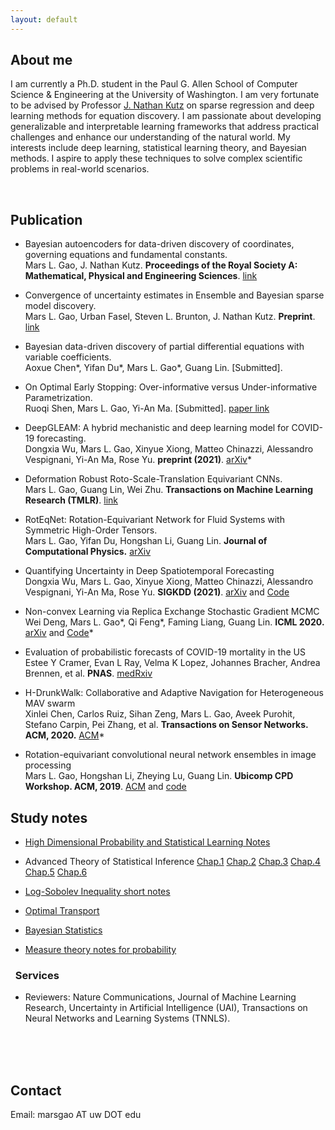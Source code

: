 ```yaml
---
layout: default
---
```


## About me

I am currently a Ph.D. student in the Paul G. Allen School of Computer Science & Engineering at the University of Washington. I am very fortunate to be advised by Professor [J. Nathan Kutz](https://amath.washington.edu/people/j-nathan-kutz) on sparse regression and deep learning methods for equation discovery. 
I am passionate about developing generalizable and interpretable learning frameworks that address practical challenges and enhance our understanding of the natural world. My interests include deep learning, statistical learning theory, and Bayesian methods. I aspire to apply these techniques to solve complex scientific problems in real-world scenarios.

<!--**Research Interests:** Learning theory, Bayesian deep learning, Generalization Issues for Deep Neural Networks.-->


<!--**Skills and Programming Languages:** Expert: Python, C/C++, Java, Android, R, MATLAB, PyTorch, Tensorflow, Linux, C#, Scikit-learn, LaTex, LyX, Markdown, Numpy, Scipy, IOS, Swift, HTML, J2EE, JavaScript, TypeScript, NodeJS.-->

<br />



## Publication

<!--### &nbsp;&nbsp;Ongoing Research Projects:

- Bayesian Uncertainty Quantification in Model Discovery with Deep Sparse Identification of Nonlinear Dynamics. <br />
*with Professor Nathan Kutz, University of Washington* <br />
In this work, we construct Bayesian posterior via Stochastic Gradient Langevin Dynamics to perform model discovery with quantification of uncertainty. We apply auto-encoder with constraints for discovery of governing equation, and select Gaussian-Laplace prior to promote sparsity. We are doing further experiments for video (optical flow) data. -->


<!--### &nbsp;&nbsp;Publications:-->

- Bayesian autoencoders for data-driven discovery of coordinates, governing equations and fundamental constants. <br /> 
Mars L. Gao, J. Nathan Kutz. **Proceedings of the Royal Society A: Mathematical, Physical and Engineering Sciences**. [link](https://royalsocietypublishing.org/doi/10.1098/rspa.2023.0506) 

- Convergence of uncertainty estimates in Ensemble and Bayesian sparse model discovery. <br /> 
Mars L. Gao, Urban Fasel, Steven L. Brunton, J. Nathan Kutz. **Preprint**. [link](https://arxiv.org/pdf/2301.12649.pdf) 

- Bayesian data-driven discovery of partial differential equations with variable coefficients. <br /> 
Aoxue Chen\*, Yifan Du\*, Mars L. Gao\*, Guang Lin. [Submitted].

- On Optimal Early Stopping: Over-informative versus Under-informative Parametrization. <br /> 
Ruoqi Shen, Mars L. Gao, Yi-An Ma. [Submitted]. [paper link](https://arxiv.org/pdf/2202.09885.pdf)

- DeepGLEAM: A hybrid mechanistic and deep learning model for COVID-19 forecasting.  <br />
Dongxia Wu, Mars L. Gao, Xinyue Xiong, Matteo Chinazzi, Alessandro Vespignani, Yi-An Ma, Rose Yu. **preprint (2021)**. [arXiv](https://arxiv.org/abs/2102.06684)* <br />

- Deformation Robust Roto-Scale-Translation Equivariant CNNs. <br /> 
Mars L. Gao, Guang Lin, Wei Zhu. **Transactions on Machine Learning Research (TMLR)**. [link](https://openreview.net/pdf?id=yVkpxs77cD) 

- RotEqNet: Rotation-Equivariant Network for Fluid Systems with Symmetric High-Order Tensors. <br />
Mars L. Gao, Yifan Du, Hongshan Li, Guang Lin. **Journal of Computational Physics.** [arXiv](https://www.sciencedirect.com/science/article/pii/S0021999122002674)<br />

- Quantifying Uncertainty in Deep Spatiotemporal Forecasting <br />
Dongxia Wu, Mars L. Gao, Xinyue Xiong, Matteo Chinazzi, Alessandro Vespignani, Yi-An Ma, Rose Yu. **SIGKDD (2021)**. [arXiv](https://arxiv.org/pdf/2105.11982.pdf) and [Code](https://github.com/DongxiaW/Quantifying_Uncertainty_in_Deep_Spatiotemporal_Forecasting) <br />

- Non-convex Learning via Replica Exchange Stochastic Gradient MCMC <br />
Wei Deng, Mars L. Gao\*, Qi Feng\*, Faming Liang, Guang Lin. **ICML 2020.** [arXiv](https://arxiv.org/pdf/2008.05367.pdf) and [Code](https://github.com/gaoliyao/Replica_Exchange_Stochastic_Gradient_MCMC)*<br />

- Evaluation of probabilistic forecasts of COVID-19 mortality in the US <br />
Estee Y Cramer, Evan L Ray, Velma K Lopez, Johannes Bracher, Andrea Brennen, et al. **PNAS**. [medRxiv](https://www.medrxiv.org/content/10.1101/2021.02.03.21250974v1.full.pdf)<br />

- H-DrunkWalk: Collaborative and Adaptive Navigation for Heterogeneous MAV swarm <br />
Xinlei Chen, Carlos Ruiz, Sihan Zeng, Mars L. Gao, Aveek Purohit, Stefano Carpin, Pei Zhang, et al. **Transactions on Sensor Networks. ACM, 2020.** [ACM](https://dl.acm.org/doi/abs/10.1145/3382094)*<br />

- Rotation-equivariant convolutional neural network ensembles in image processing <br />
Mars L. Gao, Hongshan Li, Zheying Lu, Guang Lin. **Ubicomp CPD Workshop. ACM, 2019**. [ACM](https://dl.acm.org/ft_gateway.cfm?id=3349330&ftid=2082607&dwn=1&CFID=174579832&CFTOKEN=2056b8b608a255d0-6FDD2312-FB2D-99B6-12E58D3451BCA0FA) and [code](https://github.com/LouiseHash/Rotation_Equivariant_CNN_Ensembles)<br /> 

<!-- 
### &nbsp;&nbsp;Talks:
- **Quantifying Uncertainty in Deep Spatiotemporal Forecasting for COVID-19.** NeurIPS, COVID-19 Symposium. [link](https://nips.cc/virtual/2020/symposium/19628#collapse-sl-21348) 
-->

<!-- 
- **Rotation-Equivariant Convolutional Neural Network Ensembles.** Ubicomp 2019, Combining Physical and Data-Driven Knowledge in Ubiquitous Computing Workshop. [link](https://ubicomp-cpd.com/2019.html) -->


## Study notes

- [High Dimensional Probability and Statistical Learning Notes](https://homes.cs.washington.edu/~marsgao/files/Mathematics_of_Data_Science.pdf)

- Advanced Theory of Statistical Inference [Chap.1](https://homes.cs.washington.edu/~marsgao/files/Chapter1.pdf) [Chap.2](https://homes.cs.washington.edu/~marsgao/files/Chapter%202.pdf) [Chap.3](https://homes.cs.washington.edu/~marsgao/files/Chapter3.pdf) [Chap.4](https://homes.cs.washington.edu/~marsgao/files/Chapter%204.pdf) [Chap.5](https://homes.cs.washington.edu/~marsgao/files/Chapter%205.pdf) [Chap.6](https://homes.cs.washington.edu/~marsgao/files/Chapter%206.pdf)

- [Log-Sobolev Inequality short notes](https://gaoliyao.github.io/FinalReview/Log_Sobolev_Inequality_draft.pdf)

- [Optimal Transport](https://gaoliyao.github.io/FinalReview/Notes_on_Optimal_Transport.pdf)

- [Bayesian Statistics](https://gaoliyao.github.io/FinalReview/Bayesian_Statistics.pdf)

- [Measure theory notes for probability](https://homes.cs.washington.edu/~marsgao/files/measure.pdf)


### &nbsp;&nbsp;Services
- Reviewers: Nature Communications, Journal of Machine Learning Research, Uncertainty in Artificial Intelligence (UAI), Transactions on Neural Networks and Learning Systems (TNNLS).



<br />

<!--## Courses List:

**University of Washington:** Advanced Regression Methods for Independent Data, Deep Learning and Equation Discovery (Research), Optimal Transportation, Analysis of Categorical and Count Data, Statistical Computing, Theory of Optimization and Continuous Algorithms, Statistical Inference II, Deep Learning Theory, Applied Regression, Design And Analysis of Experiments, Statistical Inference I, Measure Theory

**Purdue University:** Ordinary differential equations, Numerical Methods, Calculus I/II/III, Linear Algebra II, Abstract Algebra, Mathematical Aspects of Neural Networks, Data Structures And Algorithms, Probability, Introduction to Discrete Mathematics, Linear Algebra-->

<br />


<br />

## Contact
Email:
marsgao AT uw DOT edu

<!---
## Former works:
![Carnegie Mellon University Newell Simon Hall](http://wtwarchitects.com/wp-content/uploads/2014/08/CMU_CS_ExtBikeRack-1-635x505.jpg)
### Experiences

2018 - 2019 Software developer at Purdue University (CS 49000), working with Dr. [Hongshan Li](https://www.math.purdue.edu/~li108/) (Brilliant, nice, intelligent researcher in pure mathematics, also working on deep learning theory and applications).  

2017 - now Independent Researcher at Purdue University, instructed by Professor He Wang, [SIMBA Lab](https://simbalab.cs.purdue.edu/)

2018 Summer - Research intern at Tsinghua University, instructed by Dr. Xinlei Chen, Prof. Yong Li

2016 - 2017 Researcher at Carnegie Mellon University, cooperate with Dr. Fanglin Chen
[Chimps Lab](http://cmuchimps.org/)

2016 - Research intern at Carnegie Mellon University, instructed by Dr. Xinlei Chen

### Projects

2018 - now Currently doing research on a new architecture of Neural Network.  [Website](https://gaoliyao.github.io/CortexNeuralNetwork)

2019 - now Rotation-equivariant Neural Network.

2019 - 2019 Interpolate: Online PDF annotation platform. [Website](https://interpolate.io/)

2018 - 2019 Contributor to OpenGenus: 'World's first offline search engine'.  [Website](https://github.com/OpenGenus)[Star: 6338]

2017 - PoseSimulator: A pose data simulator in generating training data of pose tracking algorithm. [Python]

2016 - 2017 MessageOnTap: An intelligent agent in instant messaging through the length of personal data. [Java, Android]

2016 - 2017 PersonalKnowledgeGraph: A graph based personal data engine

2016 Repetitive Dialogue Detection: [java]

2016 TimeParser: [java]

2016 LocationClustering: [java]

2015 Hackathon Moving Lightening Screen: [C++]

2015 Intelligent Chess Algorithm, Advanced A* Tree: [C#]

2014 OurManager: University drom management website [j2ee]

2013 Audio Directional Speaker. Patent [C]

[//]: # (MA 35100 Elementary Linear Algebra)

[//]: # (MA 37500 Introduction to Discrete Mathematics)

[//]: # (MA 41600 Probability)

[//]: # (CS 49000 Indoor Localization II: A Instructed by Prof. He Wang)

[//]: # (CS 49000: Neural Network: A+ Instructed by Prof. He Wang)

[//]: # (CS 49000: AI System Development: A+ Instructed by Prof. He Wang)

[//]: # (MA 59800: Mathematical Aspects of Neural Networks)


<!-- [//]: # (MA 16500 Anlytc Geomtry&Calc I: A+, 96)

[//]: # (CNIT 18000 Intro To Sys Devel: A+, 97)

[//]: # (CS 17700 Progrmng With MM Objs: A, 97)

[//]: # (ENGL 110 Am Lang&Cultur Intl I: A, 97)

[//]: # (CS 49000 Indoor Localization II: A Instructed by Prof. He Wang)

[//]: # (MA 16600 Anlytc Geomtry&Calc II: A+, 95)

[//]: # (ENGL 11100 Am Lang&Cultur Intl I: A, 97 in Prof. Ty Climer's course)

[//]: # (CS 18000 Prob Solvng & OO Progrmng: A/A+, 97)

[//]: # (CS 49000: Neural Network: A+ Instructed by Prof. He Wang) -->

<!-- ## Others
Please view this [link](https://gaoliyao.github.io/others) for my life and other interests. -->
